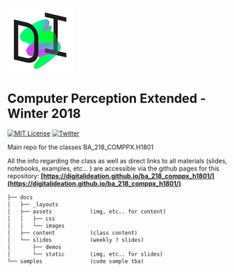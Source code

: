 ![di logo](https://raw.githubusercontent.com/digitalideation/ba_218_comppx_h1801/master/docs/assets/images/di-logo-small.jpg "di logo")

# Computer Perception Extended - Winter 2018

[![MIT License](https://img.shields.io/badge/license-MIT-blue.svg)](http://opensource.org/licenses/MIT)
[![Twitter](https://img.shields.io/twitter/url/https/github.com/webslides/webslides.svg?style=social)](https://twitter.com/digideation)

Main repo for the classes BA_218_COMPPX.H1801

All the info regarding the class as well as direct links to all materials (slides, notebooks, examples, etc... ) are accessible via the github pages for this repository: **[https://digitalideation.github.io/ba_218_comppx_h1801/](https://digitalideation.github.io/ba_218_comppx_h1801/)**

```
├── docs
│   ├── _layouts
│   ├── assets            (img, etc.. for content)
│   │   ├── css
│   │   └── images
│   ├── content           (class content)
│   └── slides            (weekly ? slides)
│       ├── demos
│       └── static        (img, etc.. for slides)
└── samples               (code sample tba)
```